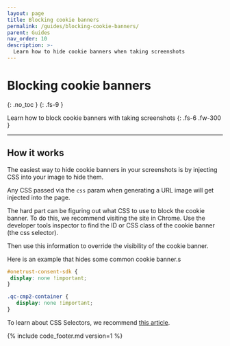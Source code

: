 ```yaml
---
layout: page
title: Blocking cookie banners
permalink: /guides/blocking-cookie-banners/
parent: Guides
nav_order: 10
description: >-
  Learn how to hide cookie banners when taking screenshots
---
```

# Blocking cookie banners
{: .no_toc }
{: .fs-9 }

Learn how to block cookie banners with taking screenshots
{: .fs-6 .fw-300 }

<hr>

## How it works

The easiest way to hide cookie banners in your screenshots is by injecting CSS into your image to hide them.

Any CSS passed via the `css` param when generating a URL image will get injected into the page.

The hard part can be figuring out what CSS to use to block the cookie banner. To do this, we recommend visiting the site in Chrome.
Use the developer tools inspector to find the ID or CSS class of the cookie banner (the css selector).

Then use this information to override the visibility of the cookie banner.

Here is an example that hides some common cookie banner.s

```css
#onetrust-consent-sdk {
 display: none !important;
}

.qc-cmp2-container {
   display: none !important;
}
```

To learn about CSS Selectors, we recommend [this article](https://www.w3schools.com/cssref/css_selectors.asp).


{% include code_footer.md version=1 %}

